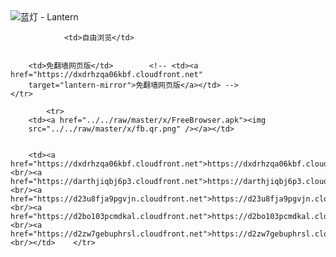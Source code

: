 

<img src="../../raw/master/x/8e0a2b81.c82003be.LanternYellow2.png" alt="蓝灯 - Lantern"/>
<table>
    <tr>
                
                <td>自由浏览</td>
        
        
        <td>免翻墙网页版</td>        <!-- <td><a href="https://dxdrhzqa06kbf.cloudfront.net"
        target="lantern-mirror">免翻墙网页版</a></td> -->
    </tr>
    
            <tr>
        <td><a href="../../raw/master/x/FreeBrowser.apk"><img
        src="../../raw/master/x/fb.qr.png" /></a></td>

        
        <td><a href="https://dxdrhzqa06kbf.cloudfront.net">https://dxdrhzqa06kbf.cloudfront.net</a><br/><a href="https://darthjiqbj6p3.cloudfront.net">https://darthjiqbj6p3.cloudfront.net</a><br/><a href="https://d23u8fja9pgvjn.cloudfront.net">https://d23u8fja9pgvjn.cloudfront.net</a><br/><a href="https://d2bo103pcmdkal.cloudfront.net">https://d2bo103pcmdkal.cloudfront.net</a><br/><a href="https://d2zw7gebuphrsl.cloudfront.net">https://d2zw7gebuphrsl.cloudfront.net</a><br/></td>    </tr>
</table>
